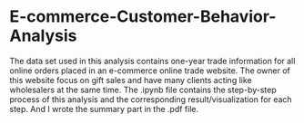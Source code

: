 # E-commerce-Customer-Behavior-Analysis
The data set used in this analysis contains one-year trade information for all online orders placed in an e-commerce online trade website. The owner of this website focus on gift sales and have many clients acting like wholesalers at the same time.
The .ipynb file contains the step-by-step process of this analysis and the corresponding result/visualization for each step.
And I wrote the summary part in the .pdf file.
